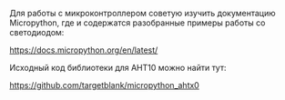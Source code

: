 Для работы с микроконтроллером советую изучить документацию Micropython, где и содержатся разобранные примеры работы со светодиодом:

https://docs.micropython.org/en/latest/

Исходный код библиотеки для AHT10 можно найти тут:

https://github.com/targetblank/micropython_ahtx0

